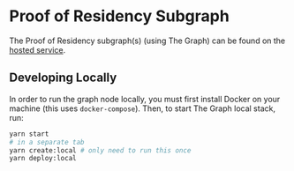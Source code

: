 # Proof of Residency Subgraph

The Proof of Residency subgraph(s) (using The Graph) can be found on the [hosted service](https://thegraph.com/hosted-service/dashboard?account=proof-of-residency).

## Developing Locally

In order to run the graph node locally, you must first install Docker on your machine (this uses `docker-compose`). Then, to start The Graph local stack, run:

```bash
yarn start
# in a separate tab
yarn create:local # only need to run this once
yarn deploy:local
```
